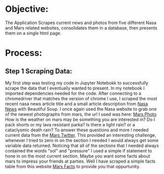 # Objective:
The Application Scrapes current news and photos from five different Nasa and Mars related websites,
consolidates them in a database, then presents them on a single html page.

# Process:

## Step 1 Scraping Data:
My first step was testing my code in Jupyter Notebokk to successfully scrape the data that I eventually wanted to present. In my notebook I imported 
dependencies needed for the code. After connecting to a chromedriver that matches the version of chrome I use, I scraped the most recent nasa news article
title and a small article description from <a href="https://mars.nasa.gov/news/">Nasa News</a> with Beautiful Soup.
I once again used the Nasa website to grab one of the newest photographs from mars, the url I used was here: <a href="https://www.jpl.nasa.gov/spaceimages/?search=&category=Mars">Mars Photo</a>
How is the weather on mars may be something you are interested in? Do I pack shorts or my lava resistant parka? Is there a light rain? or a cataclysmic death rain? To answer these questions and more I needed current data from the <a href="https://twitter.com/marswxreport?lang=en">Mars Twitter</a>. This provided an interesting challenge, whenever I tried to zero in on the section I needed I would always get some variable data returned. Noticing that all of the sections that I needed always contained the words "sol" and "pressure" I used a simple if statement to hone in on the most current section. Maybe you want some facts about mars to impress your friends at parties. Well I have scraped a simple facts table from this website <a href="https://space-facts.com/mars/" target="_top">Mars Facts</a> to provide you that oppurtunity.

